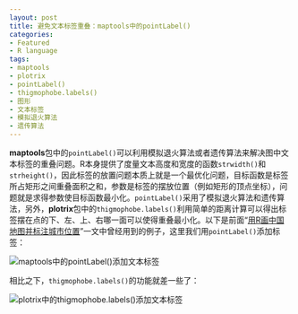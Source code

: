 ```yaml
---
layout: post
title: 避免文本标签重叠：maptools中的pointLabel()
categories:
- Featured
- R language
tags:
- maptools
- plotrix
- pointLabel()
- thigmophobe.labels()
- 图形
- 文本标签
- 模拟退火算法
- 遗传算法
---
```


**maptools**包中的`pointLabel()`可以利用模拟退火算法或者遗传算法来解决图中文本标签的重叠问题。R本身提供了度量文本高度和宽度的函数`strwidth()`和`strheight()`，因此标签的放置问题本质上就是一个最优化问题，目标函数是标签所占矩形之间重叠面积之和，参数是标签的摆放位置（例如矩形的顶点坐标），问题就是求得参数使目标函数最小化。`pointLabel()`采用了模拟退火算法和遗传算法，另外，**plotrix**包中的`thigmophobe.labels()`利用简单的距离计算可以得出标签摆在点的下、左、上、右哪一面可以使得重叠最小化。以下是前面“[用R画中国地图并标注城市位置](/cn/2008/10/china-map-and-city-locations-with-r)”一文中曾经用到的例子，这里我们用`pointLabel()`添加标签：

![maptools中的pointLabel()添加文本标签](http://i.imgur.com/pRQqX.png)

相比之下，`thigmophobe.labels()`的功能就差一些了：

![plotrix中的thigmophobe.labels()添加文本标签](http://i.imgur.com/JKmUh.png)

